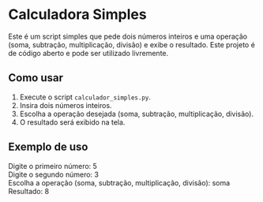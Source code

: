 # Calculadora Simples

Este é um script simples que pede dois números inteiros e uma operação (soma, subtração, multiplicação, divisão) e exibe o resultado. Este projeto é de código aberto e pode ser utilizado livremente.

## Como usar

1. Execute o script `calculador_simples.py`.
2. Insira dois números inteiros.
3. Escolha a operação desejada (soma, subtração, multiplicação, divisão).
4. O resultado será exibido na tela.

## Exemplo de uso

Digite o primeiro número: 5  
Digite o segundo número: 3  
Escolha a operação (soma, subtração, multiplicação, divisão): soma  
Resultado: 8
